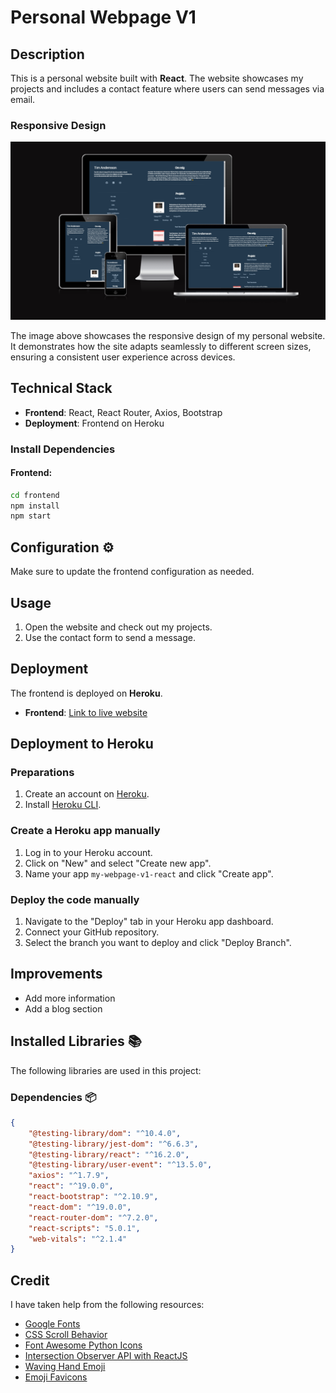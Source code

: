 # Personal Webpage V1

## Description
This is a personal website built with **React**. The website showcases my projects and includes a contact feature where users can send messages via email.

### Responsive Design

![Responsive Design](src/assets/responsevi.PNG)

The image above showcases the responsive design of my personal website. It demonstrates how the site adapts seamlessly to different screen sizes, ensuring a consistent user experience across devices.

## Technical Stack
- **Frontend**: React, React Router, Axios, Bootstrap
- **Deployment**: Frontend on Heroku

### Install Dependencies
#### Frontend:
```bash
cd frontend
npm install
npm start
```

## Configuration ⚙️
Make sure to update the frontend configuration as needed.

## Usage 
1. Open the website and check out my projects.
2. Use the contact form to send a message.

## Deployment 
The frontend is deployed on **Heroku**.

- **Frontend**: [Link to live website](https://my-webpage-v1-react-c9cd915b1668.herokuapp.com)

## Deployment to Heroku

### Preparations
1. Create an account on [Heroku](https://www.heroku.com/).
2. Install [Heroku CLI](https://devcenter.heroku.com/articles/heroku-cli).

### Create a Heroku app manually
1. Log in to your Heroku account.
2. Click on "New" and select "Create new app".
3. Name your app `my-webpage-v1-react` and click "Create app".

### Deploy the code manually
1. Navigate to the "Deploy" tab in your Heroku app dashboard.
2. Connect your GitHub repository.
3. Select the branch you want to deploy and click "Deploy Branch".

## Improvements
- Add more information
- Add a blog section

## Installed Libraries 📚

The following libraries are used in this project:

### Dependencies 📦

```json
{
    "@testing-library/dom": "^10.4.0",
    "@testing-library/jest-dom": "^6.6.3",
    "@testing-library/react": "^16.2.0",
    "@testing-library/user-event": "^13.5.0",
    "axios": "^1.7.9",
    "react": "^19.0.0",
    "react-bootstrap": "^2.10.9",
    "react-dom": "^19.0.0",
    "react-router-dom": "^7.2.0",
    "react-scripts": "5.0.1",
    "web-vitals": "^2.1.4"
}
```

## Credit
I have taken help from the following resources:

- [Google Fonts](https://fonts.google.com/selection)
- [CSS Scroll Behavior](https://www.w3schools.com/cssref/pr_scroll-behavior.php)
- [Font Awesome Python Icons](https://fontawesome.com/search?q=python&o=r&ic=free)
- [Intersection Observer API with ReactJS](https://blog.sachinchaurasiya.dev/simple-guide-to-using-intersection-observer-api-with-reactjs?utm_source=chatgpt.com)
- [Waving Hand Emoji](https://emojipedia.org/waving-hand)
- [Emoji Favicons](https://favicon.io/emoji-favicons/#google_vignette)
